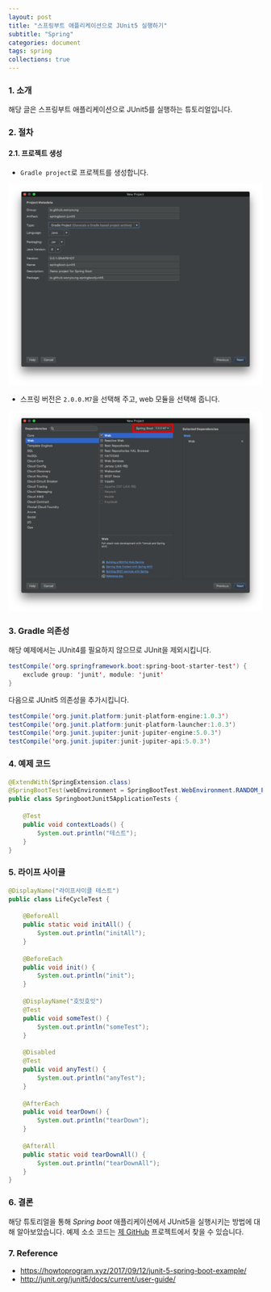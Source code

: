 ```yaml
---
layout: post
title: "스프링부트 애플리케이션으로 JUnit5 실행하기"
subtitle: "Spring"
categories: document
tags: spring
collections: true
---
```


### 1. 소개

해당 글은 스프링부트 애플리케이션으로 JUnit5를 실행하는 튜토리얼입니다.



### 2. 절차

#### 2.1. 프로젝트 생성

- `Gradle project`로 프로젝트를 생성합니다.

![20180122_01_01](images/20180122_01_01.png)

- 스프링 버전은 `2.0.0.M7`을 선택해 주고, web 모듈을 선택해 줍니다.

![20180122_01_02](./images/20180122_01_02.png)

### 3. Gradle 의존성

해당 예제에서는 JUnit4를 필요하지 않으므로 JUnit을 제외시킵니다.

```java
testCompile('org.springframework.boot:spring-boot-starter-test') {
	exclude group: 'junit', module: 'junit'
}
```

다음으로 JUnit5 의존성을 추가시킵니다.

```java
testCompile('org.junit.platform:junit-platform-engine:1.0.3')
testCompile('org.junit.platform:junit-platform-launcher:1.0.3')
testCompile('org.junit.jupiter:junit-jupiter-engine:5.0.3')
testCompile('org.junit.jupiter:junit-jupiter-api:5.0.3')
```



### 4. 예제 코드

```java
@ExtendWith(SpringExtension.class)
@SpringBootTest(webEnvironment = SpringBootTest.WebEnvironment.RANDOM_PORT)
public class SpringbootJunit5ApplicationTests {

	@Test
	public void contextLoads() {
        System.out.println("테스트");
	}
}
```



### 5. 라이프 사이클

```java
@DisplayName("라이프사이클 테스트")
public class LifeCycleTest {

    @BeforeAll
    public static void initAll() {
        System.out.println("initAll");
    }

    @BeforeEach
    public void init() {
        System.out.println("init");
    }

    @DisplayName("호잇호잇")
    @Test
    public void someTest() {
        System.out.println("someTest");
    }

    @Disabled
    @Test
    public void anyTest() {
        System.out.println("anyTest");
    }

    @AfterEach
    public void tearDown() {
        System.out.println("tearDown");
    }

    @AfterAll
    public static void tearDownAll() {
        System.out.println("tearDownAll");
    }
}
```



### 6. 결론

해당 튜토리얼을 통해 *Spring boot* 애플리케이션에서 JUnit5을 실행시키는 방법에 대해 알아보았습니다. 예제 소소 코드는 [제  GitHub](https://github.com/WonYoungPark/springboot-junit5) 프로젝트에서 찾을 수 있습니다.



### 7. Reference

- https://howtoprogram.xyz/2017/09/12/junit-5-spring-boot-example/
- http://junit.org/junit5/docs/current/user-guide/

